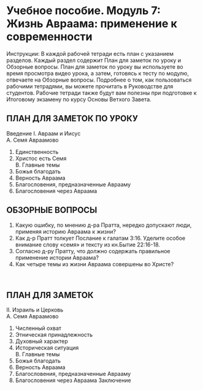 # Учебное пособие. Модуль 7: Жизнь Авраама: применение к современности 


Инструкции: 
В каждой рабочей тетради есть план с указанием разделов. Каждый раздел содержит План для заметок по уроку и Обзорные вопросы. 
План для заметок по уроку вы используете во время просмотра видео урока, а затем, готовясь к тесту по модулю, отвечаете на Обзорные вопросы. 
Подробнее о том, как пользоваться рабочими тетрадями, вы можете прочитать в Руководстве для студентов. Рабочие тетради также будут вам полезны при подготовке к Итоговому экзамену по курсу Основы Ветхого Завета.


## ПЛАН ДЛЯ ЗАМЕТОК ПО УРОКУ
    
Введение
I. Авраам и Иисус          
A. Семя Авраамово            	
1. Единственность            	
2. Христос есть Семя          
B. Главные темы            	
1. Божья благодать            	
2. Верность Авраама           	
3. Благословения, предназначенные Аврааму    
4. Благословения через Авраама 
    
    
## ОБЗОРНЫЕ ВОПРОСЫ 

1. Какую ошибку, по мнению д-ра Пратта, нередко допускают люди, применяя историю Авраама к жизни?  
2. Как д-р Пратт толкует Послание к галатам 3:16. Уделите особое внимание слову «семя» и тексту из кн.Бытие 22:16-18.  
3. Согласно д-ру Пратту, что должно содержать правильное применение истории Авраама?  
4. Как четыре темы из жизни Авраама совершены во Христе?

    
 
## ПЛАН ДЛЯ ЗАМЕТОК

II. Израиль и Церковь      
A. Семя Авраамово      	
1. Численный охват       	
2. Этническая принадлежность      	
3. Духовный характер      	
4. Историческая ситуация      
B. Главные темы      	
1. Божья благодать      	
2. Верность Авраама      	
3. Благословения, предназначенные Аврааму
4. Благословения через Авраама    Заключение 


